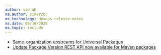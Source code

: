 ```yaml
---
author: sid-ah
ms.author: simerzou
ms.technology: devops-release-notes
ms.date: 08/19/2020
ms.topic: include
---
```


- [Same-organization upstreams for Universal Packages](#same-organization-upstreams-for-universal-packages)
- [Update Package Version REST API now available for Maven packages](#update-package-version-rest-api-now-available-for-maven-packages)
